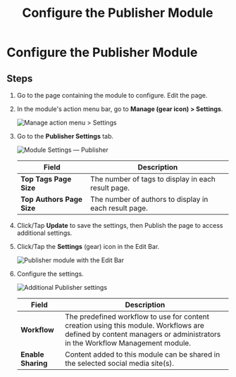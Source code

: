 ﻿---
uid: config-module-publisher
locale: en
title: Configure the Publisher Module
dnneditions: 
dnnversion: 09.02.00
related-topics: configure-module-on-page-pb-all
---

# Configure the Publisher Module

## Steps

1.  Go to the page containing the module to configure. Edit the page.
2.  In the module's action menu bar, go to **Manage (gear icon) \> Settings**.
    
      
    
    ![Manage action menu > Settings](/images/scr-actionmenu-manage-settings.png)
    
      
    
3.  Go to the **Publisher Settings** tab.
    
      
    
    ![Module Settings — Publisher](/images/scr-modulesettings-Publisher.png)
    
      
    
    |**Field**|**Description**|
    |---|---|
    |**Top Tags Page Size**|The number of tags to display in each result page.|
    |**Top Authors Page Size**|The number of authors to display in each result page.|
    
4.  Click/Tap **Update** to save the settings, then Publish the page to access additional settings.
5.  Click/Tap the **Settings** (gear) icon in the Edit Bar.
    
      
    
    ![Publisher module with the Edit Bar](/images/scr-module-Publisher-EditBar-gear.png)
    
      
    
6.  Configure the settings.
    
      
    
    ![Additional Publisher settings](/images/scr-module-Publisher-Settings.png)
    
      
    
    |**Field**|**Description**|
    |---|---|
    |**Workflow**|The predefined workflow to use for content creation using this module. Workflows are defined by content managers or administrators in the Workflow Management module.|
    |**Enable Sharing**|Content added to this module can be shared in the selected social media site(s).|
